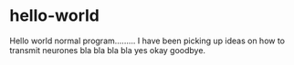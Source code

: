 # hello-world
Hello world normal program.........
I have been picking up ideas on how to transmit neurones
bla bla bla bla
yes okay 
goodbye.

